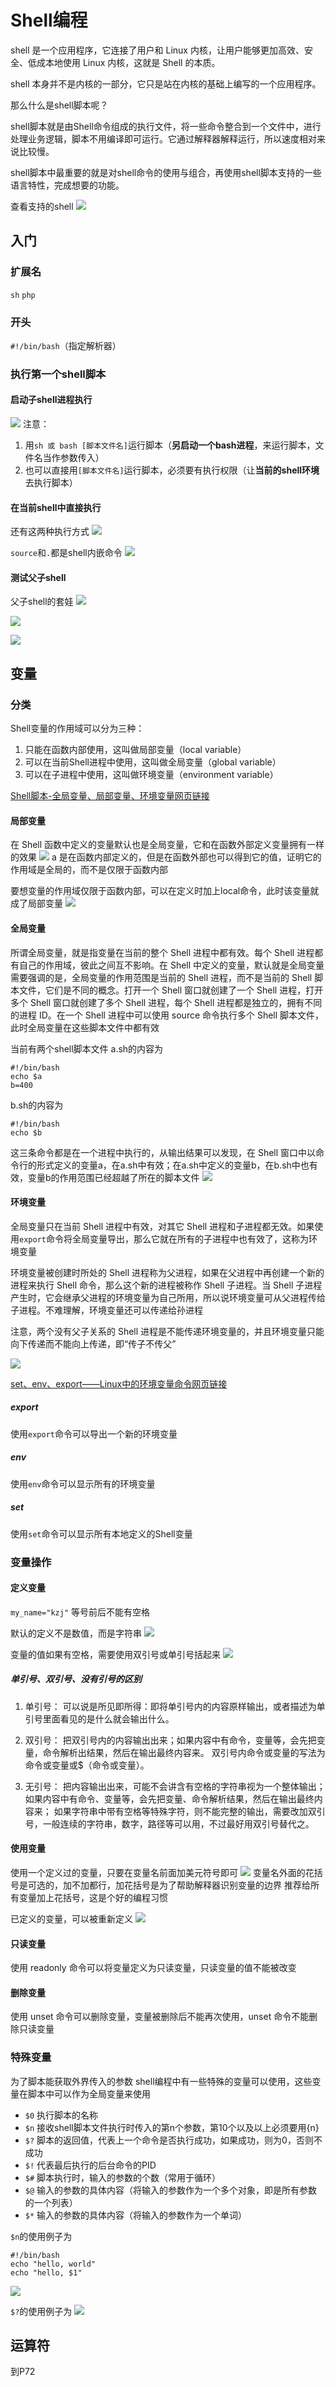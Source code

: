 # Shell编程

shell 是一个应用程序，它连接了用户和 Linux 内核，让用户能够更加高效、安全、低成本地使用 Linux 内核，这就是 Shell 的本质。

shell 本身并不是内核的一部分，它只是站在内核的基础上编写的一个应用程序。

那么什么是shell脚本呢？

shell脚本就是由Shell命令组成的执行文件，将一些命令整合到一个文件中，进行处理业务逻辑，脚本不用编译即可运行。它通过解释器解释运行，所以速度相对来说比较慢。

shell脚本中最重要的就是对shell命令的使用与组合，再使用shell脚本支持的一些语言特性，完成想要的功能。

查看支持的shell
![](resources/2023-01-15-00-01-32.png)

## 入门

### 扩展名

```sh```
```php```

### 开头

```#!/bin/bash```（指定解析器）

### 执行第一个shell脚本

#### 启动子shell进程执行

![](resources/2023-01-15-00-11-19.png)
注意：
1. 用```sh 或 bash [脚本文件名]```运行脚本（**另启动一个bash进程**，来运行脚本，文件名当作参数传入）
2. 也可以直接用```[脚本文件名]```运行脚本，必须要有执行权限（让**当前的shell环境**去执行脚本）

#### 在当前shell中直接执行

还有这两种执行方式
![](resources/2023-01-15-00-18-54.png)

```source```和```.```都是shell内嵌命令
![](resources/2023-01-15-00-19-27.png)

#### 测试父子shell

父子shell的套娃
![](resources/2023-01-15-00-29-46.png)

![](resources/2023-01-15-00-30-22.png)

![](resources/2023-01-15-00-31-39.png)

## 变量

### 分类

Shell变量的作用域可以分为三种：
1. 只能在函数内部使用，这叫做局部变量（local variable）
2. 可以在当前Shell进程中使用，这叫做全局变量（global variable）
3. 可以在子进程中使用，这叫做环境变量（environment variable）

[Shell脚本-全局变量、局部变量、环境变量网页链接](https://blog.csdn.net/zjc156m/article/details/118582021)

#### 局部变量

在 Shell 函数中定义的变量默认也是全局变量，它和在函数外部定义变量拥有一样的效果
![](resources/2023-01-15-16-10-32.png)
a 是在函数内部定义的，但是在函数外部也可以得到它的值，证明它的作用域是全局的，而不是仅限于函数内部

要想变量的作用域仅限于函数内部，可以在定义时加上local命令，此时该变量就成了局部变量
![](resources/2023-01-15-16-14-25.png)

#### 全局变量

所谓全局变量，就是指变量在当前的整个 Shell 进程中都有效。每个 Shell 进程都有自己的作用域，彼此之间互不影响。在 Shell 中定义的变量，默认就是全局变量
需要强调的是，全局变量的作用范围是当前的 Shell 进程，而不是当前的 Shell 脚本文件，它们是不同的概念。打开一个 Shell 窗口就创建了一个 Shell 进程，打开多个 Shell 窗口就创建了多个 Shell 进程，每个 Shell 进程都是独立的，拥有不同的进程 ID。在一个 Shell 进程中可以使用 source 命令执行多个 Shell 脚本文件，此时全局变量在这些脚本文件中都有效

当前有两个shell脚本文件
a.sh的内容为
```shell
#!/bin/bash
echo $a
b=400
```
b.sh的内容为
```shell
#!/bin/bash
echo $b
```

这三条命令都是在一个进程中执行的，从输出结果可以发现，在 Shell 窗口中以命令行的形式定义的变量a，在a.sh中有效；在a.sh中定义的变量b，在b.sh中也有效，变量b的作用范围已经超越了所在的脚本文件
![](resources/2023-01-15-16-19-01.png)

#### 环境变量

全局变量只在当前 Shell 进程中有效，对其它 Shell 进程和子进程都无效。如果使用```export```命令将全局变量导出，那么它就在所有的子进程中也有效了，这称为环境变量

环境变量被创建时所处的 Shell 进程称为父进程，如果在父进程中再创建一个新的进程来执行 Shell 命令，那么这个新的进程被称作 Shell 子进程。当 Shell 子进程产生时，它会继承父进程的环境变量为自己所用，所以说环境变量可从父进程传给子进程。不难理解，环境变量还可以传递给孙进程

注意，两个没有父子关系的 Shell 进程是不能传递环境变量的，并且环境变量只能向下传递而不能向上传递，即“传子不传父”

![](resources/2023-01-15-16-25-10.png)

[set、env、export——Linux中的环境变量命令网页链接](https://blog.csdn.net/u014756827/article/details/78072074)

##### export

使用```export```命令可以导出一个新的环境变量

##### env

使用```env```命令可以显示所有的环境变量

##### set

使用```set```命令可以显示所有本地定义的Shell变量

### 变量操作

#### 定义变量

```my_name="kzj"```
等号前后不能有空格

默认的定义不是数值，而是字符串
![](resources/2023-01-15-17-01-58.png)

变量的值如果有空格，需要使用双引号或单引号括起来
![](resources/2023-01-15-17-05-15.png)

##### 单引号、双引号、没有引号的区别

1. 单引号：
可以说是所见即所得：即将单引号内的内容原样输出，或者描述为单引号里面看见的是什么就会输出什么。

2. 双引号：
把双引号内的内容输出出来；如果内容中有命令，变量等，会先把变量，命令解析出结果，然后在输出最终内容来。
双引号内命令或变量的写法为命令或变量或$（命令或变量）。

3. 无引号：
把内容输出出来，可能不会讲含有空格的字符串视为一个整体输出；
如果内容中有命令、变量等，会先把变量、命令解析结果，然后在输出最终内容来；
如果字符串中带有空格等特殊字符，则不能完整的输出，需要改加双引号，一般连续的字符串，数字，路径等可以用，不过最好用双引号替代之。

#### 使用变量

使用一个定义过的变量，只要在变量名前面加美元符号即可
![](resources/2023-01-15-16-39-37.png)
变量名外面的花括号是可选的，加不加都行，加花括号是为了帮助解释器识别变量的边界
推荐给所有变量加上花括号，这是个好的编程习惯

已定义的变量，可以被重新定义
![](resources/2023-01-15-16-42-36.png)

#### 只读变量

使用 readonly 命令可以将变量定义为只读变量，只读变量的值不能被改变

#### 删除变量

使用 unset 命令可以删除变量，变量被删除后不能再次使用，unset 命令不能删除只读变量

### 特殊变量

为了脚本能获取外界传入的参数
shell编程中有一些特殊的变量可以使用，这些变量在脚本中可以作为全局变量来使用

- ```$0```	执行脚本的名称
- ```$n```	接收shell脚本文件执行时传入的第n个参数，第10个以及以上必须要用{n}
- ```$?```	脚本的返回值，代表上一个命令是否执行成功，如果成功，则为0，否则不成功
- ```$!```	代表最后执行的后台命令的PID
- ```$#```	脚本执行时，输入的参数的个数（常用于循环）
- ```$@```	输入的参数的具体内容（将输入的参数作为一个多个对象，即是所有参数的一个列表）
- ```$*```	输入的参数的具体内容（将输入的参数作为一个单词）


```$n```的使用例子为
```shell
#!/bin/bash
echo "hello, world"
echo "hello, $1"
```
![](resources/2023-01-15-17-21-22.png)

```$?```的使用例子为
![](resources/2023-01-15-17-26-58.png)

## 运算符



到P72





